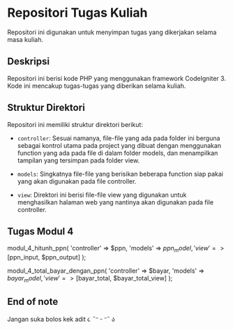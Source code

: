 # Repositori Tugas Kuliah

Repositori ini digunakan untuk menyimpan tugas yang dikerjakan selama masa kuliah. 

## Deskripsi

Repositori ini berisi kode PHP yang menggunakan framework CodeIgniter 3. Kode ini mencakup tugas-tugas yang diberikan selama kuliah.

## Struktur Direktori

Repositori ini memiliki struktur direktori berikut:

- `controller`: Sesuai namanya, file-file yang ada pada folder ini berguna sebagai kontrol utama pada project yang dibuat dengan menggunakan function yang ada pada file di dalam folder models, dan menampilkan tampilan yang tersimpan pada folder view.

- `models`: Singkatnya file-file yang berisikan beberapa function siap pakai yang akan digunakan pada file controller.

- `view`: Direktori ini berisi file-file view yang digunakan untuk menghasilkan halaman web yang nantinya akan digunakan pada file controller.

## Tugas Modul 4

modul_4_hitunh_ppn(
    'controller' => $ppn,
    'models' => $ppn_model,
    'view' => [$ppn_input, $ppn_output]
    );

modul_4_total_bayar_dengan_ppn(
    'controller' => $bayar,
    'models' => $bayar_model,
    'view' => [$bayar_total, $bayar_total_view]
    );

## End of note

Jangan suka bolos kek adit
૮ ˶ᵔ ᵕ ᵔ˶ ა
